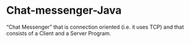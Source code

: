 # Chat-messenger-Java
“Chat Messenger” that is connection oriented (i.e. it uses TCP) and that consists of a Client and a Server Program.
